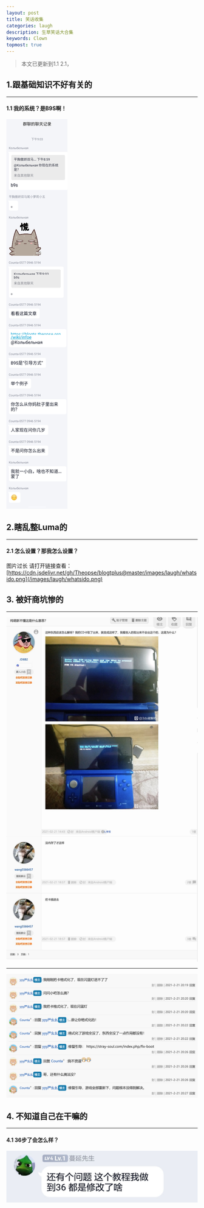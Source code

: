 ```yaml
---
layout: post
title: 笑话收集
categories: laugh
description: 生草笑话大合集
keywords: Clown
topmost: true
---
```


> 本文已更新到1.1 2.1，

## 1.跟基础知识不好有关的

---

#### 1.1 我的系统？是B9S啊！

![b9s](/images/mysystemisb9s.png)

## 2.瞎乱整Luma的
---

#### 2.1 怎么设置？那我怎么设置？

图片过长 请打开链接查看：[https://cdn.jsdelivr.net/gh/Theopse/blogtplus@master/images/laugh/whatsido.png](/images/laugh/whatsido.png)

## 3. 被奸商坑惨的

---

![other1](/images/laugh/Ce.png)

---

![other2](/images/laugh/ahasda.png)

## 4. 不知道自己在干嘛的
---

#### 4.1 36步了会怎么样？


![step36](/images/laugh/step36will.jpg)

